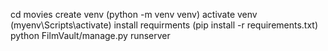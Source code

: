 cd movies
create venv (python -m venv venv)
activate venv (myenv\Scripts\activate)
install requirments (pip install -r requirements.txt)
python FilmVault/manage.py runserver